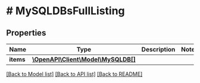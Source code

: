 # # MySQLDBsFullListing

## Properties

Name | Type | Description | Notes
------------ | ------------- | ------------- | -------------
**items** | [**\OpenAPI\Client\Model\MySQLDB[]**](MySQLDB.md) |  |

[[Back to Model list]](../../README.md#models) [[Back to API list]](../../README.md#endpoints) [[Back to README]](../../README.md)
